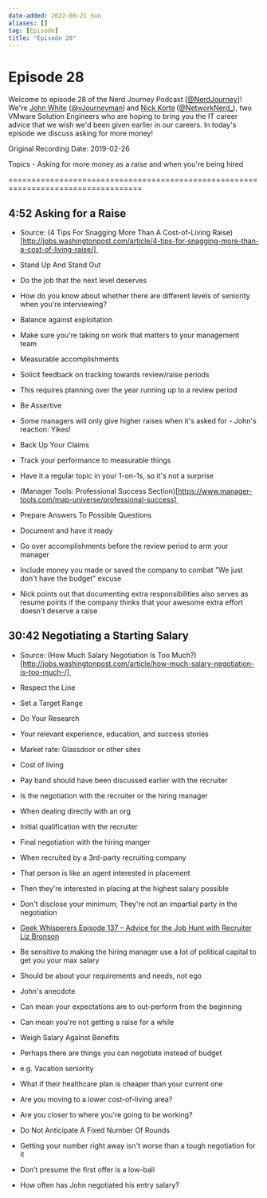 ```yaml
---
date-added: 2022-08-21 Sun
aliases: []
tag: [Episode]
title: "Episode 28"
---
```


# Episode 28

Welcome to episode 28 of the Nerd Journey Podcast [[@NerdJourney](https://twitter.com/NerdJourney/)]! We're [John White](https://www.linkedin.com/in/vJourneyman/) ([@vJourneyman](https://twitter.com/vJourneyman)) and [Nick Korte](https://www.linkedin.com/in/nickkortenetworknerd/) ([@NetworkNerd_](https://twitter.com/NetworkNerd_/)), two VMware Solution Engineers who are hoping to bring you the IT career advice that we wish we'd been given earlier in our careers. In today's episode we discuss asking for more money!   

Original Recording Date: 2019-02-26 

Topics - Asking for more money as a raise and when you're being hired 

=================================================================================== 

## 4:52 Asking for a Raise 

* Source: (4 Tips For Snagging More Than A Cost-of-Living Raise)[http://jobs.washingtonpost.com/article/4-tips-for-snagging-more-than-a-cost-of-living-raise/] 

* Stand Up And Stand Out 

* Do the job that the next level deserves 

* How do you know about whether there are different levels of seniority when you're interviewing? 

* Balance against exploitation 

* Make sure you're taking on work that matters to your management team 

* Measurable accomplishments 

* Solicit feedback on tracking towards review/raise periods 

* This requires planning over the year running up to a review period 

* Be Assertive 

* Some managers will only give higher raises when it's asked for - John's reaction: Yikes! 

* Back Up Your Claims 

* Track your performance to measurable things 

* Have it a regular topic in your 1-on-1s, so it's not a surprise 

* (Manager Tools: Professional Success Section)[https://www.manager-tools.com/map-universe/professional-success] 

* Prepare Answers To Possible Questions 

* Document and have it ready 

* Go over accomplishments before the review period to arm your manager 

* Include money you made or saved the company to combat "We just don't have the budget" excuse 

* Nick points out that documenting extra responsibilities also serves as resume points if the company thinks that your awesome extra effort doesn't deserve a raise 

## 30:42 Negotiating a Starting Salary 

* Source: (How Much Salary Negotiation Is Too Much?)[http://jobs.washingtonpost.com/article/how-much-salary-negotiation-is-too-much-/] 

* Respect the Line 

* Set a Target Range 

* Do Your Research 

* Your relevant experience, education, and success stories 

* Market rate: Glassdoor or other sites 

* Cost of living 

* Pay band should have been discussed earlier with the recruiter 

* Is the negotiation with the recruiter or the hiring manager 

* When dealing directly with an org 

* Initial qualification with the recruiter 

* Final negotiation with the hiring manger 

* When recruited by a 3rd-party recruiting company 

* That person is like an agent interested in placement 

* Then they're interested in placing at the highest salary possible 

* Don't disclose your minimum; They're not an impartial party in the negotiation 

* [Geek Whisperers Episode 137 – Advice for the Job Hunt with Recruiter Liz Bronson](http://geek-whisperers.com/2017/09/advice-for-the-job-hunt-with-recruiter-liz-bronson-episode-137) 

* Be sensitive to making the hiring manager use a lot of political capital to get you your max salary 

* Should be about your requirements and needs, not ego 

* John's anecdote 

* Can mean your expectations are to out-perform from the beginning 

* Can mean you're not getting a raise for a while 

* Weigh Salary Against Benefits 

* Perhaps there are things you can negotiate instead of budget 

* e.g. Vacation seniority 

* What if their healthcare plan is cheaper than your current one 

* Are you moving to a lower cost-of-living area? 

* Are you closer to where you're going to be working? 

* Do Not Anticipate A Fixed Number Of Rounds 

* Getting your number right away isn't worse than a tough negotiation for it 

* Don’t presume the first offer is a low-ball 

* How often has John negotiated his entry salary?